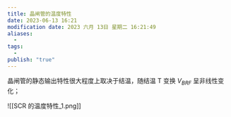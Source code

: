 ```yaml
---
title: 晶闸管的温度特性
date: 2023-06-13 16:21
modification date: 2023 六月 13日 星期二 16:21:49
aliases:
  - 
tags:
  - 
publish: "true"
---
```


晶闸管的静态输出特性很大程度上取决于结温，随结温 T 变换 $V_{BRF}$ 呈非线性变化；

![[SCR 的温度特性_1.png]]
